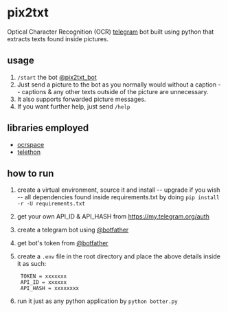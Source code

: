 # pix2txt

Optical Character Recognition (OCR) [telegram](https://telegram.org/) bot built using python that extracts texts found inside pictures.

## usage

1. ```/start``` the bot [@pix2txt_bot](https://t.me/pix2txt_bot)
2. Just send a picture to the bot as you normally would without a caption -- captions & any other texts outside of the picture are unnecessary.
3. It also supports forwarded picture messages.
4. If you want further help, just send ```/help```

## libraries employed

- [ocrspace](https://github.com/ErikBoesen/ocrspace)
- [telethon](https://github.com/LonamiWebs/Telethon)

## how to run

1. create a virtual environment, source it and install -- upgrade if you wish -- all dependencies found inside requirements.txt by doing ```pip install -r -U requirements.txt```

2. get your own API_ID & API_HASH from <https://my.telegram.org/auth>

3. create a telegram bot using [@botfather](https://t.me/botfather)

4. get bot's token from [@botfather](https://t.me/botfather)

5. create a ```.env``` file in the root directory  and place the above details inside it as such:

        TOKEN = xxxxxxx
        API_ID = xxxxxx
        API_HASH = xxxxxxxx

6. run it just as any python application by ```python botter.py```
